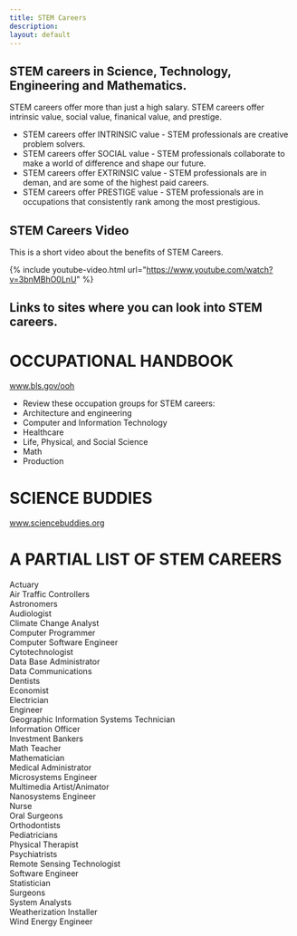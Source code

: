 ```yaml
---
title: STEM Careers
description:
layout: default
---
```



## **STEM careers in Science, Technology, Engineering and Mathematics.** 

STEM careers offer more than just a high salary.
STEM careers offer intrinsic value, social value, finanical value, and prestige.  

- STEM careers offer INTRINSIC value - STEM professionals are creative problem solvers.                                    
- STEM careers offer SOCIAL value - STEM professionals collaborate to make a world of difference and shape our future.                
- STEM careers offer EXTRINSIC value - STEM professionals are in deman, and are some of the highest paid careers.                  
- STEM careers offer PRESTIGE value - STEM professionals are in occupations that consistently rank among the most prestigious.          

## **STEM Careers Video**
This is a short video about the benefits of STEM Careers.

{% include youtube-video.html url="https://www.youtube.com/watch?v=3bnMBhO0LnU" %}




## **Links to sites where you can look into STEM careers.**
# **OCCUPATIONAL HANDBOOK**
www.bls.gov/ooh
- Review these occupation groups for STEM careers:
- Architecture and engineering
- Computer and Information Technology
- Healthcare
- Life, Physical, and Social Science
- Math
- Production

# **SCIENCE BUDDIES**
www.sciencebuddies.org

# **A PARTIAL LIST OF STEM CAREERS**
Actuary                             
Air Traffic Controllers                                
Astronomers                                         
Audiologist                          
Climate Change Analyst                          
Computer Programmer                           
Computer Software Engineer                            
Cytotechnologist                              
Data Base Administrator                           
Data Communications                                
Dentists                                             
Economist                                   
Electrician                                     
Engineer                                        
Geographic Information Systems Technician                       
Information Officer                                  
Investment Bankers                                        
Math Teacher                                        
Mathematician                                   
Medical Administrator                                    
Microsystems Engineer                                       
Multimedia Artist/Animator                               
Nanosystems Engineer                                    
Nurse                                            
Oral Surgeons                                         
Orthodontists                                                
Pediatricians                                              
Physical Therapist                                  
Psychiatrists                                       
Remote Sensing Technologist                               
Software Engineer                                   
Statistician                                   
Surgeons                                               
System Analysts                                            
Weatherization Installer                                
Wind Energy Engineer                                   
